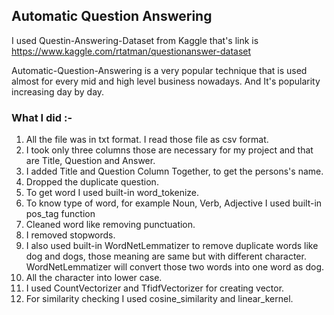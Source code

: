 ## Automatic Question Answering

I used Questin-Answering-Dataset from Kaggle that's link is https://www.kaggle.com/rtatman/questionanswer-dataset 

Automatic-Question-Answering is a very popular technique that is used almost for every mid and high level business nowadays. And It's popularity increasing day by day. 

### What I did :-
1. All the file was in txt format. I read those file as csv format.
2. I took only three columns those are necessary for my project and that are Title, Question and Answer. 
3. I added Title and Question Column Together, to get the persons's name.
4. Dropped the duplicate question.
5. To get word I used built-in word_tokenize.
6. To know type of word, for example Noun, Verb, Adjective I used built-in pos_tag function 
7. Cleaned word like removing punctuation.
8. I removed stopwords.
9. I also used built-in WordNetLemmatizer to remove duplicate words like dog and dogs, those meaning are same but with different character. WordNetLemmatizer will 
convert those two words into one word as dog.
10. All the character into lower case.
11. I used CountVectorizer and TfidfVectorizer for creating vector.
12. For similarity checking I used cosine_similarity and linear_kernel.
